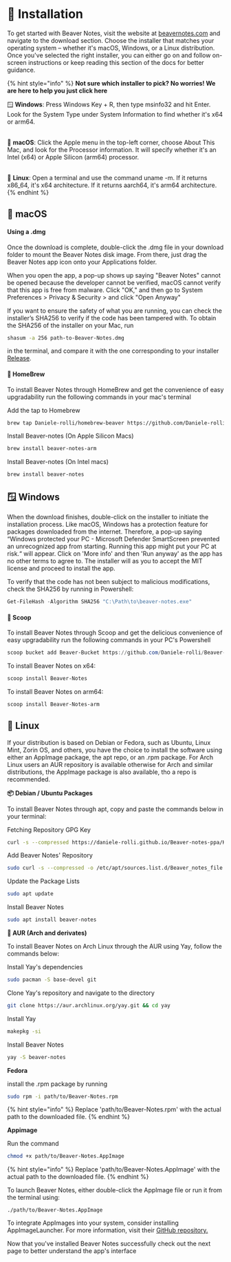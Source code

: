 # 🚀 Installation

To get started with Beaver Notes, visit the website at [beavernotes.com](https://beavernotes.com/download) and navigate to the download section. Choose the installer that matches your operating system – whether it's macOS, Windows, or a Linux distribution. Once you've selected the right installer, you can either go on and follow on-screen instructions or keep reading this section of the docs for better guidance.



{% hint style="info" %}
**Not sure which installer to pick? No worries! We are here to help you just click here**

🪟 **Windows**: Press Windows Key + R, then type msinfo32 and hit Enter. Look for the System Type under System Information to find whether it's x64 or arm64.

\
🍎 **macOS**: Click the Apple menu in the top-left corner, choose About This Mac, and look for the Processor information. It will specify whether it's an Intel (x64) or Apple Silicon (arm64) processor.

\
🐧 **Linux**: Open a terminal and use the command uname -m. If it returns x86\_64, it's x64 architecture. If it returns aarch64, it's arm64 architecture.
{% endhint %}

## 🍎 **macOS**

#### &#x20;**Using a .dmg**

Once the download is complete, double-click the .dmg file in your download folder to mount the Beaver Notes disk image. From there, just drag the Beaver Notes app icon onto your Applications folder.

When you open the app, a pop-up shows up saying "Beaver Notes" cannot be opened because the developer cannot be verified, macOS cannot verify that this app is free from malware. Click "OK," and then go to System Preferences > Privacy & Security > and click "Open Anyway"

If you want to ensure the safety of what you are running, you can check the installer’s SHA256 to verify if the code has been tampered with. To obtain the SHA256 of the installer on your Mac, run

```bash
shasum -a 256 path-to-Beaver-Notes.dmg
```

in the terminal, and compare it with the one corresponding to your installer [Release](https://github.com/Daniele-rolli/Beaver-Notes/releases).

#### &#x20;**🍺 HomeBrew**

To install Beaver Notes through HomeBrew and get the convenience of easy upgradability run the following commands in your mac's terminal

Add the tap to Homebrew

```bash
brew tap Daniele-rolli/homebrew-beaver https://github.com/Daniele-rolli/homebrew-beaver.git
```

Install Beaver-notes (On Apple Silicon Macs)

```bash
brew install beaver-notes-arm
```

Install Beaver-notes (On Intel macs)

```bash
brew install beaver-notes
```

## 🪟 **Windows**

When the download finishes, double-click on the installer to initiate the installation process. Like macOS, Windows has a protection feature for packages downloaded from the internet. Therefore, a pop-up saying “Windows protected your PC - Microsoft Defender SmartScreen prevented an unrecognized app from starting. Running this app might put your PC at risk.“ will appear. Click on 'More info' and then 'Run anyway' as the app has no other terms to agree to. The installer will as you to accept the MIT license and proceed to install the app.

To verify that the code has not been subject to malicious modifications, check the SHA256 by running in Powershell:

```powershell
Get-FileHash -Algorithm SHA256 "C:\Path\to\beaver-notes.exe"
```

#### **🍦 Scoop**

To install Beaver Notes through Scoop and get the delicious convenience of easy upgradability run the following commands in your PC's Powershell

```powershell
scoop bucket add Beaver-Bucket https://github.com/Daniele-rolli/Beaver-Bucket
```

To install Beaver Notes on x64:

```powershell
scoop install Beaver-Notes
```

To install Beaver Notes on arm64:

```powershell
scoop install Beaver-Notes-arm
```

## 🐧 Linux&#x20;

If your distribution is based on Debian or Fedora, such as Ubuntu, Linux Mint, Zorin OS, and others, you have the choice to install the software using either an AppImage package, the apt repo, or an .rpm package. For Arch Linux users an AUR repository is available otherwise for Arch and similar distributions, the AppImage package is also available, tho a repo is recommended.

**📦 Debian / Ubuntu Packages**

To install Beaver Notes through apt, copy and paste the commands below in your terminal:

Fetching Repository GPG Key

```bash
curl -s --compressed https://daniele-rolli.github.io/Beaver-notes-ppa/KEY.gpg | gpg --dearmor | sudo tee /etc/apt/trusted.gpg.d/Beaver-notes-ppa.gpg >/dev/null
```

Add Beaver Notes' Repository

```bash
sudo curl -s --compressed -o /etc/apt/sources.list.d/Beaver_notes_file.list https://daniele-rolli.github.io/Beaver-notes-ppa/Beaver_notes_file.list
```

Update the Package Lists

```bash
sudo apt update
```

Install Beaver Notes

```bash
sudo apt install beaver-notes
```

**🔩 AUR (Arch and derivates)**

To install Beaver Notes on Arch Linux through the AUR using Yay, follow the commands below:

Install Yay's dependencies

```bash
sudo pacman -S base-devel git
```

Clone Yay's repository and navigate to the directory

```bash
git clone https://aur.archlinux.org/yay.git && cd yay
```

Install Yay

```bash
makepkg -si
```

Install Beaver Notes

```bash
yay -S beaver-notes
```

**Fedora**&#x20;

install the .rpm package by running

```bash
sudo rpm -i path/to/Beaver-Notes.rpm
```

{% hint style="info" %}
Replace 'path/to/Beaver-Notes.rpm' with the actual path to the downloaded file.
{% endhint %}

**Appimage**

Run the command

```bash
chmod +x path/to/Beaver-Notes.AppImage
```

{% hint style="info" %}
Replace 'path/to/Beaver-Notes.AppImage' with the actual path to the downloaded file.
{% endhint %}

To launch Beaver Notes, either double-click the AppImage file or run it from the terminal using:

```
./path/to/Beaver-Notes.AppImage
```

To integrate AppImages into your system, consider installing AppImageLauncher. For more information, visit their [GitHub repository.](https://github.com/TheAssassin/AppImageLauncher)

Now that you've installed Beaver Notes successfully check out the next page to better understand the app's interface
